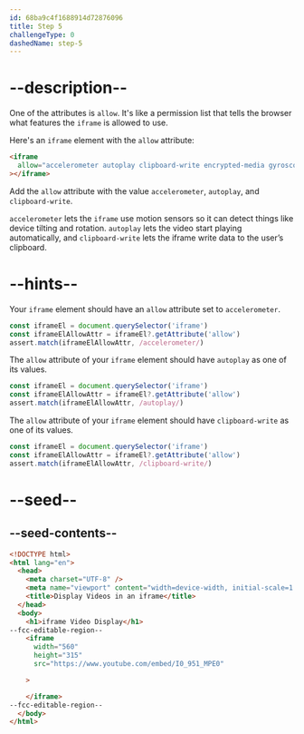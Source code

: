 ```yaml
---
id: 68ba9c4f1688914d72876096
title: Step 5
challengeType: 0
dashedName: step-5
---
```


# --description--

One of the attributes is `allow`. It's like a permission list that tells the browser what features the `iframe` is allowed to use.

Here's an `iframe` element with the `allow` attribute:

```html
<iframe
  allow="accelerometer autoplay clipboard-write encrypted-media gyroscope picture-in-picture web-share"
></iframe>
```

Add the `allow` attribute with the value `accelerometer`, `autoplay`, and `clipboard-write`.

`accelerometer` lets the `iframe` use motion sensors so it can detect things like device tilting and rotation. `autoplay` lets the video start playing automatically, and `clipboard-write` lets the iframe write data to the user’s clipboard.

# --hints--

Your `iframe` element should have an `allow` attribute set to `accelerometer`.

```js
const iframeEl = document.querySelector('iframe')
const iframeElAllowAttr = iframeEl?.getAttribute('allow')
assert.match(iframeElAllowAttr, /accelerometer/)
```

The `allow` attribute of your `iframe` element should have `autoplay` as one of its values.

```js
const iframeEl = document.querySelector('iframe')
const iframeElAllowAttr = iframeEl?.getAttribute('allow')
assert.match(iframeElAllowAttr, /autoplay/)
```

The `allow` attribute of your `iframe` element should have `clipboard-write` as one of its values.

```js
const iframeEl = document.querySelector('iframe')
const iframeElAllowAttr = iframeEl?.getAttribute('allow')
assert.match(iframeElAllowAttr, /clipboard-write/)
```

# --seed--

## --seed-contents--

```html
<!DOCTYPE html>
<html lang="en">
  <head>
    <meta charset="UTF-8" />
    <meta name="viewport" content="width=device-width, initial-scale=1.0" />
    <title>Display Videos in an iframe</title>
  </head>
  <body>
    <h1>iframe Video Display</h1>
--fcc-editable-region--
    <iframe
      width="560"
      height="315"
      src="https://www.youtube.com/embed/I0_951_MPE0"

    >

    </iframe>
--fcc-editable-region--
  </body>
</html>
```
